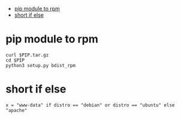 <!--ts-->
   * [pip module to rpm](#pip-module-to-rpm)
   * [short if else](#short-if-else)

<!-- Added by: morelly_t1, at: Thu 05 Nov 2020 01:57:17 PM CET -->

<!--te-->

# pip module to rpm
```
curl $PIP.tar.gz 
cd $PIP
python3 setup.py bdist_rpm
```

# short if else
```
x = "www-data" if distro == "debian" or distro == "ubuntu" else "apache"
```